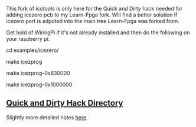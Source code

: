 This fork of icotools is only here for the Quick and Dirty hack needed for adding icezero pcb to my Learn-Fpga fork. Will find a better solution if icezero port is adpoted into the main tree Learn-Fpga was forked from.

Get hold of WiringPi if it's not already installed and then do the following on your raspberry pi.


cd examples/icezero/

make icezprog

make icezprog-0x830000

make icezprog-0x1000000


[Quick and Dirty Hack Directory](examples/icezero)
-------------------------------

Slightly more detailed notes [here](examples/icezero/README.md).
